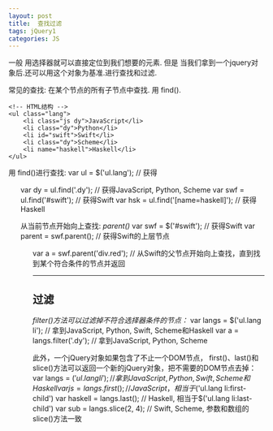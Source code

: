 ```yaml
---
layout: post
title:  查找过滤
tags: jQuery1
categories: JS
---
```

一般 用选择器就可以直接定位到我们想要的元素.
但是 当我们拿到一个jquery对象后.还可以用这个对象为基准.进行查找和过滤.

常见的查找: 在某个节点的所有子节点中查找. 用 find().



	<!-- HTML结构 -->
	<ul class="lang">
	    <li class="js dy">JavaScript</li>
	    <li class="dy">Python</li>
	    <li id="swift">Swift</li>
	    <li class="dy">Scheme</li>
	    <li name="haskell">Haskell</li>
	</ul>


用 find()进行查找:
	var ul = $('ul.lang'); // 获得<ul>
	var dy = ul.find('.dy'); // 获得JavaScript, Python, Scheme
	var swf = ul.find('#swift'); // 获得Swift
	var hsk = ul.find('[name=haskell]'); // 获得Haskell



从当前节点开始向上查找: *parent()*
	var swf = $('#swift'); // 获得Swift
	var parent = swf.parent(); // 获得Swift的上层节点<ul>
	var a = swf.parent('div.red'); // 从Swift的父节点开始向上查找，直到找到某个符合条件的节点并返回







--- 
## 过滤

*filter()方法可以过滤掉不符合选择器条件的节点：*
	var langs = $('ul.lang li'); // 拿到JavaScript, Python, Swift, Scheme和Haskell
	var a = langs.filter('.dy'); // 拿到JavaScript, Python, Scheme






此外，一个jQuery对象如果包含了不止一个DOM节点，
first()、last()和slice()方法可以返回一个新的jQuery对象，把不需要的DOM节点去掉：
	var langs = $('ul.lang li'); // 拿到JavaScript, Python, Swift, Scheme和Haskell
	var js = langs.first(); // JavaScript，相当于$('ul.lang li:first-child')
	var haskell = langs.last(); // Haskell, 相当于$('ul.lang li:last-child')
	var sub = langs.slice(2, 4); // Swift, Scheme, 参数和数组的slice()方法一致













